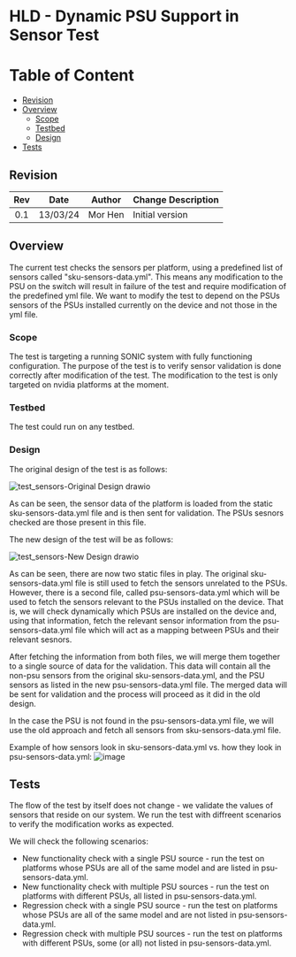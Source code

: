 # HLD - Dynamic PSU Support in Sensor Test #

# Table of Content 

- [Revision](#revision)
- [Overview](#overview)
    - [Scope](#scope)
    - [Testbed](#testbed)
    - [Design](#design)
- [Tests](#tests)

## Revision  

| Rev  |   Date   |    Author     |       Change Description                  |
| :--: | :------: | :-----------: | ------------------------------------------|
| 0.1  | 13/03/24 | Mor Hen       | Initial version                           |
## Overview
The current test checks the sensors per platform, using a predefined list of sensors called "sku-sensors-data.yml". This means any modification to the PSU on the switch will result in failure of the test and require modification of the predefined yml file. 
We want to modify the test to depend on the PSUs sensors of the PSUs installed currently on the device and not those in the yml file.

### Scope
The test is targeting a running SONIC system with fully functioning configuration. The purpose of the test is to verify sensor validation is done correctly after modification of the test. The modification to the test is only targeted on nvidia platforms at the moment.

### Testbed
The test could run on any testbed.

### Design

The original design of the test is as follows:

![test_sensors-Original Design drawio](https://github.com/mhen1/sonic-mgmt/assets/155874991/beb04857-56cb-4842-8a3f-2e3f97620f05)

As can be seen, the sensor data of the platform is loaded from the static sku-sensors-data.yml file and is then sent for validation.
The PSUs sesnors checked are those present in this file.

The new design of the test will be as follows:

![test_sensors-New Design drawio](https://github.com/mhen1/sonic-mgmt/assets/155874991/026dbd32-ffab-47b0-a70d-8d8fd7667660)

As can be seen, there are now two static files in play. The original sku-sensors-data.yml file is still used to fetch the sensors unrelated to the PSUs. 
However, there is a second file, called psu-sensors-data.yml which will be used to fetch the sensors relevant to the PSUs installed on the device. That is, we will check dynamically which PSUs are installed on the device and, using that information, fetch the relevant sensor information from the psu-sensors-data.yml file which will act as a mapping between PSUs and their relevant sesnors.

After fetching the information from both files, we will merge them together to a single source of data for the validation. This data will contain
all the non-psu sensors from the original sku-sensors-data.yml, and the PSU sensors as listed in the new psu-sensors-data.yml file. The merged data will be sent
for validation and the process will proceed as it did in the old design.

In the case the PSU is not found in the psu-sensors-data.yml file, we will use the old approach and fetch all sensors from sku-sensors-data.yml file.

Example of how sensors look in sku-sensors-data.yml vs. how they look in psu-sensors-data.yml:
![image](https://github.com/mhen1/sonic-mgmt/assets/155874991/b8f6f37f-47b4-4d61-8af2-7f81105e85d6)


## Tests
The flow of the test by itself does not change - we validate the values of sensors that reside on our system. We run the test with diffreent scenarios to verify the modification works as expected.

We will check the following scenarios:
- New functionality check with a single PSU source - run the test on platforms whose PSUs are all of the same model and are listed in psu-sensors-data.yml.
- New functionality check with multiple PSU sources - run the test on platforms with different PSUs, all listed in psu-sensors-data.yml.
- Regression check with a single PSU source - run the test on platforms whose PSUs are all of the same model and are not listed in psu-sensors-data.yml.
- Regression check with multiple PSU sources - run the test on platforms with different PSUs, some (or all) not listed in psu-sensors-data.yml. 
